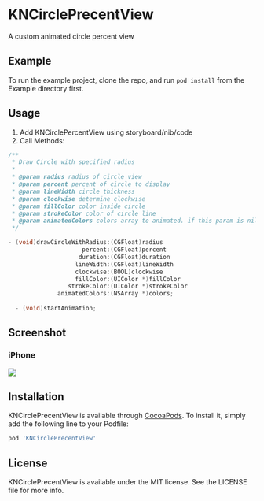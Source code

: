 # KNCirclePrecentView

A custom animated circle percent view

## Example

To run the example project, clone the repo, and run `pod install` from the Example directory first.

## Usage
1. Add KNCirclePercentView using storyboard/nib/code
2. Call Methods:
```Objective-C
/**
 * Draw Circle with specified radius
 *
 * @param radius radius of circle view
 * @param percent percent of circle to display
 * @param lineWidth circle thickness
 * @param clockwise determine clockwise
 * @param fillColor color inside circle
 * @param strokeColor color of circle line
 * @param animatedColors colors array to animated. if this param is nil, Stroke color will be used to draw circle
 */

- (void)drawCircleWithRadius:(CGFloat)radius
                     percent:(CGFloat)percent
                    duration:(CGFloat)duration
                   lineWidth:(CGFloat)lineWidth
                   clockwise:(BOOL)clockwise
                   fillColor:(UIColor *)fillColor
                 strokeColor:(UIColor *)strokeColor
              animatedColors:(NSArray *)colors;
                                          
  - (void)startAnimation;
```

## Screenshot
### iPhone

![](CirclePercent.gif)

## Installation

KNCirclePrecentView is available through [CocoaPods](http://cocoapods.org). To install
it, simply add the following line to your Podfile:

```ruby
pod 'KNCirclePrecentView'
```

## License

KNCirclePrecentView is available under the MIT license. See the LICENSE file for more info.

